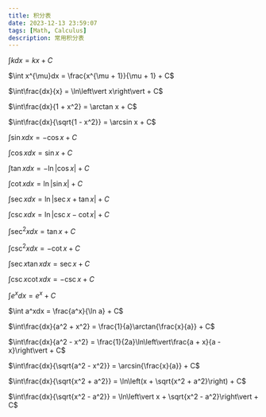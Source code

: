 ```yaml
---
title: 积分表
date: 2023-12-13 23:59:07
tags: [Math, Calculus]
description: 常用积分表
---
```

$\int kdx = kx + C$

$\int x^{\mu}dx = \frac{x^{\mu + 1}}{\mu + 1} + C$

$\int\frac{dx}{x} = \ln\left\vert x\right\vert + C$

$\int\frac{dx}{1 + x^2} = \arctan x + C$

$\int\frac{dx}{\sqrt{1 - x^2}} = \arcsin x + C$

$\int\sin xdx = -\cos x + C$

$\int\cos xdx = \sin x + C$

$\int\tan xdx = -\ln\left\vert \cos x\right\vert + C$

$\int\cot xdx = \ln\left\vert\sin x\right\vert + C$

$\int\sec xdx = \ln\left\vert\sec x + \tan x\right\vert + C$

$\int\csc xdx = \ln\left\vert\csc x - \cot x\right\vert + C$

$\int\sec^2 xdx = \tan x + C$

$\int\csc^2 xdx = -\cot x + C$

$\int\sec x\tan xdx = \sec x + C$

$\int\csc x\cot xdx = -\csc x + C$

$\int e^xdx = e^x + C$

$\int a^xdx = \frac{a^x}{\ln a} + C$

$\int\frac{dx}{a^2 + x^2} = \frac{1}{a}\arctan{\frac{x}{a}} + C$

$\int\frac{dx}{a^2 - x^2} = \frac{1}{2a}\ln\left\vert\frac{a + x}{a - x}\right\vert + C$

$\int\frac{dx}{\sqrt{a^2 - x^2}} = \arcsin{\frac{x}{a}} + C$


$\int\frac{dx}{\sqrt{x^2 + a^2}} = \ln\left(x + \sqrt{x^2 + a^2}\right) + C$

$\int\frac{dx}{\sqrt{x^2 - a^2}} = \ln\left\vert x + \sqrt{x^2 - a^2}\right\vert + C$